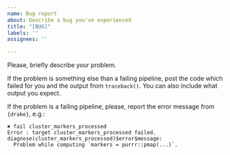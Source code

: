 ```yaml
---
name: Bug report
about: Describe a bug you've experienced
title: "[BUG]"
labels: ''
assignees: ''

---
```


Please, briefly describe your problem.

If the problem is something else than a failing pipeline, post the code which failed for you and the output from `traceback()`. You can also include what output you expect.

If the problem is a failing pipeline, please, report the error message from `{drake}`, e.g.:

```
✖ fail cluster_markers_processed
Error : target cluster_markers_processed failed.
diagnose(cluster_markers_processed)$error$message:
  Problem while computing `markers = purrr::pmap(...)`.
```
